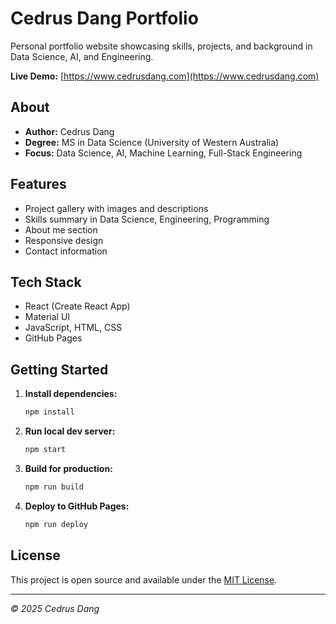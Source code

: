 # Cedrus Dang Portfolio

Personal portfolio website showcasing skills, projects, and background in Data Science, AI, and Engineering.

**Live Demo:** [https://www.cedrusdang.com](https://www.cedrusdang.com)

## About

- **Author:** Cedrus Dang  
- **Degree:** MS in Data Science (University of Western Australia)  
- **Focus:** Data Science, AI, Machine Learning, Full-Stack Engineering

## Features

- Project gallery with images and descriptions  
- Skills summary in Data Science, Engineering, Programming  
- About me section  
- Responsive design  
- Contact information

## Tech Stack

- React (Create React App)  
- Material UI  
- JavaScript, HTML, CSS  
- GitHub Pages

## Getting Started

1. **Install dependencies:**

   ```bash
   npm install
   ```
2. **Run local dev server:**

   ```bash
   npm start
   ```
3. **Build for production:**

   ```bash
   npm run build
   ```
4. **Deploy to GitHub Pages:**

   ```bash
   npm run deploy
   ```

## License

This project is open source and available under the [MIT License](LICENSE).

---

*© 2025 Cedrus Dang*
